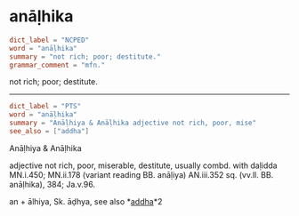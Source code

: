 # anāḷhika

``` toml
dict_label = "NCPED"
word = "anāḷhika"
summary = "not rich; poor; destitute."
grammar_comment = "mfn."
```

not rich; poor; destitute.

--------------------

``` toml
dict_label = "PTS"
word = "anāḷhika"
summary = "Anāḷhiya & Anāḷhika adjective not rich, poor, mise"
see_also = ["addha"]
```

Anāḷhiya & Anāḷhika

adjective not rich, poor, miserable, destitute, usually combd. with daḷidda MN.i.450; MN.ii.178 (variant reading BB. anāḷiya) AN.iii.352 sq. (vv.ll. BB. anāḷhika), 384; Ja.v.96.

an \+ ālhiya, Sk. āḍhya, see also *[addha](addha.md)*2

